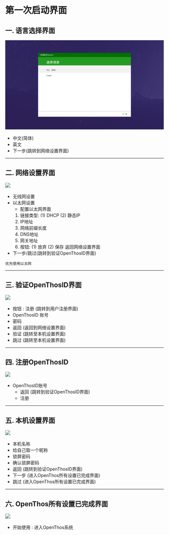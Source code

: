 # 第一次启动界面   
## 一. 语言选择界面
![](pic/shoucipeizhi/xuanzeyuyanjiemian.png)
   - 中文(简体) 
   - 英文 
   - 下一步(跳转到网络设置界面)
   
***
## 二. 网络设置界面  
![](pic/shoucipeizhi/wangluoshezhi.jpg) 
   - 无线网设置
   - 以太网设置
     - 配置以太网界面  
     1. 链接类型: (1) DHCP  (2) 静态IP  
     2. IP地址
     3. 网络前缀长度
     4. DNS地址
     5. 网关地址
     6. 按钮: (1) 放弃  (2) 保存  返回网络设置界面
   - 下一步/跳过(跳转到验证OpenThosID界面)
   ```
   优先使用以太网
   ```
   
***
## 三. 验证OpenThosID界面  
![](pic/shoucipeizhi/yanzheng.jpg)
   - 按钮 : 注册 (跳转到用户注册界面)
   - OpenThosID 账号
   - 密码  
   - 返回 (返回到网络设置界面)  
   - 验证 (跳转至本机设置界面)  
   - 跳过 (跳转至本机设置界面)  
   
***
## 四. 注册OpenThosID  
![](pic/shoucipeizhi/zhuce.jpg)    
   - OpenThosID账号  
     - 返回 (跳转到验证OpenThosID界面)  
     - 注册  
     
***
## 五. 本机设置界面  
![](pic/shoucipeizhi/benjishezhi.jpg)  
   - 本机名称  
   - 给自己取一个昵称  
   - 锁屏密码  
   - 确认锁屏密码  
   - 返回 (跳转到验证OpenThosID界面)  
   - 下一步 (进入OpenThos所有设置已完成界面)
   - 跳过 (进入OpenThos所有设置已完成界面)  
   
***
## 六. OpenThos所有设置已完成界面
![](pic/shoucipeizhi/start.jpg) 
   - 开始使用 : 进入OpenThos系统
